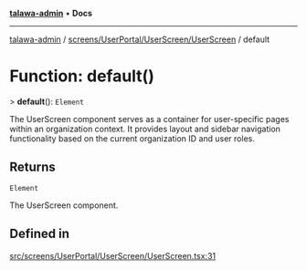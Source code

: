 [**talawa-admin**](../../../../../README.md) • **Docs**

***

[talawa-admin](../../../../../modules.md) / [screens/UserPortal/UserScreen/UserScreen](../README.md) / default

# Function: default()

\> **default**(): `Element`

The UserScreen component serves as a container for user-specific pages
within an organization context. It provides layout and sidebar navigation
functionality based on the current organization ID and user roles.

## Returns

`Element`

The UserScreen component.

## Defined in

[src/screens/UserPortal/UserScreen/UserScreen.tsx:31](https://github.com/PalisadoesFoundation/talawa-admin/blob/6393648179f5fe59037f42564a6a7bc1ca4e7f9d/src/screens/UserPortal/UserScreen/UserScreen.tsx#L31)
